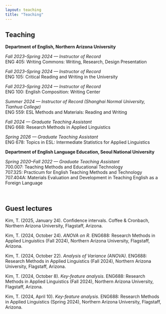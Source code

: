 ```yaml
---
layout: teaching
title: "Teaching"
---
```


<h2 class="fw-bold border-bottom pb-2 mb-4">Teaching</h2>

<p><strong>Department of English, Northern Arizona University</strong></p>

<p><em>Fall 2023–Spring 2024 — Instructor of Record </em><br>
ENG 405: Writing Commons: Writing, Research, Design Presentation</p>

<p><em>Fall 2023–Spring 2024 — Instructor of Record</em><br>
ENG 105: Critical Reading and Writing in the University</p>

<p><em>Fall 2023–Spring 2024 — Instructor of Record</em><br>
ENG 100: English Composition: Writing Center</p>

<p><em>Summer 2024 — Instructor of Record (Shanghai Normal University, Tianhua College) </em><br>
ENG 559: ESL Methods and Materials: Reading and Writing</p>

<p><em>Fall 2024 — Graduate Teaching Assistant</em><br>
ENG 668: Research Methods in Applied Linguistics</p>

<p><em>Spring 2026 — Graduate Teaching Assistant</em><br>
ENG 678:  Topics in ESL: Intermediate Statistics for Applied Linguistics </p>

<p class="mt-4"><strong>Department of English Language Education, Seoul National University</strong></p>

<p><em>Spring 2020–Fall 2022 — Graduate Teaching Assistant</em><br>
700.007: Teaching Methods and Educational Technology<br>
707.325: Practicum for English Teaching Methods and Technology<br>
707.404A: Materials Evaluation and Development in Teaching English as a Foreign Language</p><br>

<h2 class="fw-bold border-bottom pb-2 mb-4">Guest lectures</h2>
<p>Kim, T. (2025, January 24). Confidence intervals. Coffee & Cronbach, Northern Arizona University, Flagstaff, Arizona.</p>

<p>Kim, T. (2024, October 24). <em>ANOVA on R</em>. ENG688: Research Methods in Applied Linguistics (Fall 2024), Northern Arizona University, Flagstaff, Arizona.</p>

<p>Kim, T. (2024, October 22). <em>Analysis of Variance (ANOVA)</em>. ENG688: Research Methods in Applied Linguistics (Fall 2024), Northern Arizona University, Flagstaff, Arizona.</p>

<p>Kim, T. (2024, October 8). <em>Key-feature analysis</em>. ENG688: Research Methods in Applied Linguistics (Fall 2024), Northern Arizona University, Flagstaff, Arizona.</p>

<p>Kim, T. (2024, April 10). <em>Key-feature analysis</em>. ENG688: Research Methods in Applied Linguistics (Spring 2024), Northern Arizona University, Flagstaff, Arizona.</p>
